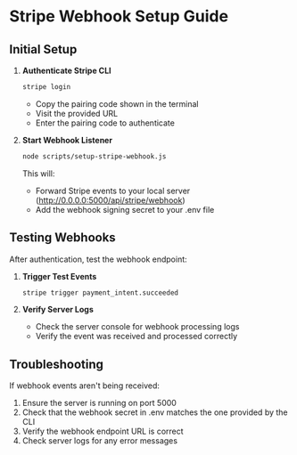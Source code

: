 # Stripe Webhook Setup Guide

## Initial Setup

1. **Authenticate Stripe CLI**
   ```bash
   stripe login
   ```
   - Copy the pairing code shown in the terminal
   - Visit the provided URL
   - Enter the pairing code to authenticate

2. **Start Webhook Listener**
   ```bash
   node scripts/setup-stripe-webhook.js
   ```
   This will:
   - Forward Stripe events to your local server (http://0.0.0.0:5000/api/stripe/webhook)
   - Add the webhook signing secret to your .env file

## Testing Webhooks

After authentication, test the webhook endpoint:

1. **Trigger Test Events**
   ```bash
   stripe trigger payment_intent.succeeded
   ```

2. **Verify Server Logs**
   - Check the server console for webhook processing logs
   - Verify the event was received and processed correctly

## Troubleshooting

If webhook events aren't being received:
1. Ensure the server is running on port 5000
2. Check that the webhook secret in .env matches the one provided by the CLI
3. Verify the webhook endpoint URL is correct
4. Check server logs for any error messages
